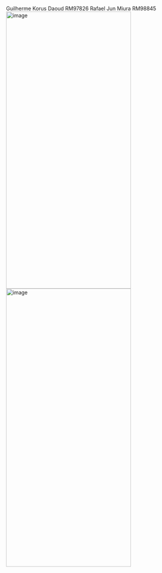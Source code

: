 Guilherme Korus Daoud RM97826
Rafael Jun Miura RM98845 
<img width="340" height="755" alt="image" src="https://github.com/user-attachments/assets/74824480-c68a-41b9-8330-6df8d96559b7" />
<img width="340" height="758" alt="image" src="https://github.com/user-attachments/assets/84b24c84-dba5-46ef-9554-2ec6ca11cd02" />


